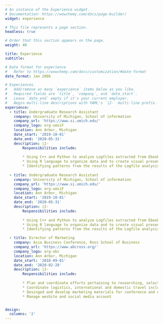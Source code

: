 ```yaml
---
# An instance of the Experience widget.
# Documentation: https://wowchemy.com/docs/page-builder/
widget: experience

# This file represents a page section.
headless: true

# Order that this section appears on the page.
weight: 40

title: Experience
subtitle:

# Date format for experience
#   Refer to https://wowchemy.com/docs/customization/#date-format
date_format: Jan 2006

# Experiences.
#   Add/remove as many `experience` items below as you like.
#   Required fields are `title`, `company`, and `date_start`.
#   Leave `date_end` empty if it's your current employer.
#   Begin multi-line descriptions with YAML's `|2-` multi-line prefix.
experience:
  - title: Undergraduate Research Assistant
    company: University of Michigan, School of information 
    company_url: 'https://www.si.umich.edu/'
    company_logo: org-umsiF
    location: Ann Arbor, Michigan
    date_start: '2019-10-01'
    date_end: '2020-05-31'
    description: |2-
        Responsibilities include:
        
        * Using C++ and Python to analyze Logfiles extracted from Ebooks written by Dr. Barbara Ericson
        * Using R language to organize data and to create visual presentations
        * Identifying patterns from the results of the Logfile analysis
        
  - title: Undergraduate Research Assistant
    company: University of Michigan, School of information 
    company_url: 'https://www.si.umich.edu/'
    company_logo: org-umsiF
    location: Ann Arbor, Michigan
    date_start: '2019-10-01'
    date_end: '2020-05-31'
    description: |2-
        Responsibilities include:
        
        * Using C++ and Python to analyze Logfiles extracted from Ebooks written by Dr. Barbara Ericson
        * Using R language to organize data and to create visual presentations
        * Identifying patterns from the results of the Logfile analysis

  - title: Director of Marketing
    company: Asia Business Conference, Ross School of Business
    company_url: 'https://www.abcross.org/'
    company_logo: org-abc
    location: Ann Arbor, Michigan
    date_start: '2018-09-01'
    date_end: '2020-02-28'
    description: |2-
        Responsibilities include:
        
        * Plan and coordinate efforts pertaining to researching, selecting, and inviting business leaders in Asia as guest speakers to annual conference at the Ross School of Business
        * Coordinate logistics, international and domestic travel including ground transportation and hotel accommodations for conference speakers
        * Desinged and develop marketing materials for conference and negotiate pricing with numerous vendors on supplies and services
        * Manage wesbite and social media account


design:
  columns: '2'
---
```

